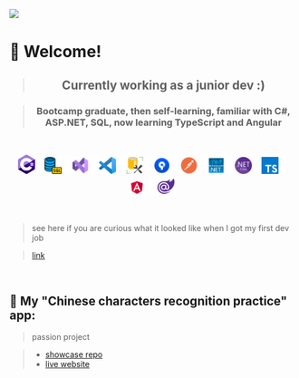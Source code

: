 ![](https://komarev.com/ghpvc/?username=kovac031)

# 🚀 Welcome! 

> ## <p align="center"> Currently working as a junior dev :) </p>

> ### <p align="center"> Bootcamp graduate, then self-learning, familiar with C#, ASP.NET, SQL, now learning TypeScript and Angular</p>

</br>

<p align="center"> <!-- jbg padding/margin ne slusa, workaround je transparent png -->
<img width="30px" src="https://github.com/kovac031/kovac031/blob/main/images/Csharp.png"/> 
  <img src="https://github.com/kovac031/kovac031/blob/main/images/transparent-margin.png"/> 
<img width="30px" src="https://github.com/kovac031/kovac031/blob/main/images/sql.png"/>
  <img src="https://github.com/kovac031/kovac031/blob/main/images/transparent-margin.png"/> 
<img width="30px" src="https://github.com/kovac031/kovac031/blob/main/images/visual studio.png"/>
  <img src="https://github.com/kovac031/kovac031/blob/main/images/transparent-margin.png"/> 
<img width="30px" src="https://github.com/kovac031/kovac031/blob/main/images/vs code.png"/>
  <img src="https://github.com/kovac031/kovac031/blob/main/images/transparent-margin.png"/> 
<img width="30px" src="https://github.com/kovac031/kovac031/blob/main/images/SSMS.png"/>
  <img src="https://github.com/kovac031/kovac031/blob/main/images/transparent-margin.png"/> 
<img width="30px" src="https://github.com/kovac031/kovac031/blob/main/images/sourcetree.png"/>
  <img src="https://github.com/kovac031/kovac031/blob/main/images/transparent-margin.png"/> 
<img width="30px" src="https://github.com/kovac031/kovac031/blob/main/images/postman.png"/>
  <img src="https://github.com/kovac031/kovac031/blob/main/images/transparent-margin.png"/> 
<img width="30px" src="https://github.com/kovac031/kovac031/blob/main/images/NET_framework.png"/>
  <img src="https://github.com/kovac031/kovac031/blob/main/images/transparent-margin.png"/> 
<img width="30px" src="https://github.com/kovac031/kovac031/blob/main/images/NET_core.png"/>
  <img src="https://github.com/kovac031/kovac031/blob/main/images/transparent-margin.png"/> 
<img width="30px" src="https://github.com/kovac031/kovac031/blob/main/images/typescript-icon.png"/>
  <img src="https://github.com/kovac031/kovac031/blob/main/images/transparent-margin.png"/> 
<img width="30px" src="https://github.com/kovac031/kovac031/blob/main/images/angular-icon.png"/>
  <img src="https://github.com/kovac031/kovac031/blob/main/images/transparent-margin.png"/> 
<img width="36px" src="https://github.com/kovac031/kovac031/blob/main/images/blazor-icon.png"/>
</p> 

</br>

> see here if you are curious what it looked like when I got my first dev job

> [link](https://github.com/kovac031/kovac031/blob/main/firstReadme.md)

</br>

## 🍜 My "Chinese characters recognition practice" app:
> passion project

> - [showcase repo](https://github.com/kovac031/ChineseCharactersApp-Showcase)
> - [live website](https://practice-chinese.azurewebsites.net)

</br>


